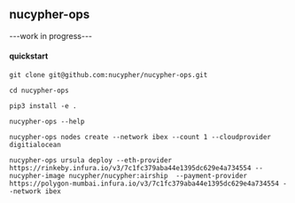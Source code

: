 ## nucypher-ops

---work in progress---



#### quickstart
`git clone git@github.com:nucypher/nucypher-ops.git`

`cd nucypher-ops`

`pip3 install -e .`


`nucypher-ops --help`


`nucypher-ops nodes create --network ibex --count 1 --cloudprovider digitialocean`


`nucypher-ops ursula deploy --eth-provider https://rinkeby.infura.io/v3/7c1fc379aba44e1395dc629e4a734554 --nucypher-image nucypher/nucypher:airship  --payment-provider https://polygon-mumbai.infura.io/v3/7c1fc379aba44e1395dc629e4a734554 --network ibex` 
